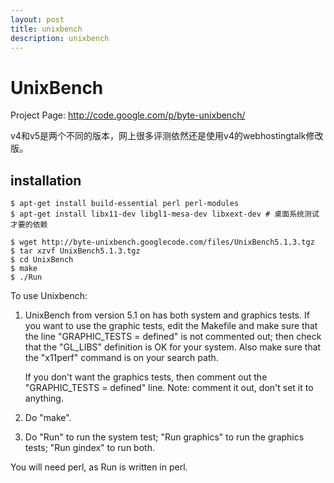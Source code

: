```yaml
---
layout: post
title: unixbench
description: unixbench
---
```


UnixBench
=========

Project Page: http://code.google.com/p/byte-unixbench/

v4和v5是两个不同的版本，网上很多评测依然还是使用v4的webhostingtalk修改版。

installation
------------

    $ apt-get install build-essential perl perl-modules
    $ apt-get install libx11-dev libgl1-mesa-dev libxext-dev # 桌面系统测试才要的依赖

    $ wget http://byte-unixbench.googlecode.com/files/UnixBench5.1.3.tgz 
    $ tar xzvf UnixBench5.1.3.tgz
    $ cd UnixBench
    $ make
    $ ./Run

To use Unixbench:

1.  UnixBench from version 5.1 on has both system and graphics tests.
    If you want to use the graphic tests, edit the Makefile and make sure
    that the line "GRAPHIC_TESTS = defined" is not commented out; then check
    that the "GL_LIBS" definition is OK for your system.  Also make sure
    that the "x11perf" command is on your search path.

    If you don't want the graphics tests, then comment out the
    "GRAPHIC_TESTS = defined" line.  Note: comment it out, don't
    set it to anything.

2.  Do "make".

3.  Do "Run" to run the system test; "Run graphics" to run the graphics
    tests; "Run gindex" to run both.

You will need perl, as Run is written in perl.


